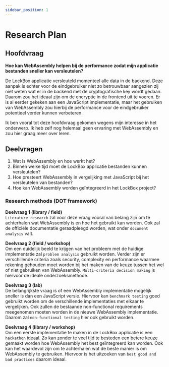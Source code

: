 ```yaml
---
sidebar_position: 1
---
```

# Research Plan

## Hoofdvraag
**Hoe kan WebAssembly helpen bij de performance zodat mijn applicatie bestanden sneller kan versleutelen?**

De LockBox applicatie versleuteld momenteel alle data in de backend. Deze aanpak is echter voor de eindgebruiker niet zo betrouwbaar aangezien zij niet weten wat er in de backend met de cryptografische key wordt gedaan. Daarom zou het ideaal zijn om de encryptie in de frontend uit te voeren. 
Er is al eerder gekeken aan een JavaScript implementatie, maar het gebruiken van WebAssembly zou hierbij de performance voor de eindgebruiker potentieel verder kunnen verbeteren. 

Ik ben vooral tot deze hoofdvraag gekomen wegens mijn interesse in het onderwerp. Ik heb zelf nog helemaal geen ervaring met WebAssembly en zou hier graag meer over leren. 


## Deelvragen
1. Wat is WebAssembly en hoe werkt het?
2. Binnen welke tijd moet de LockBox applicatie bestanden kunnen versleutelen?
3. Hoe presteert WebAssembly in vergelijking met JavaScript bij het versleutelen van bestanden?
4. Hoe kan WebAssembly worden geïntegreerd in het LockBox project?

### Research methods (DOT framework)
**Deelvraag 1 (library / field)** <br/>
`Literature research` zal voor deze vraag vooral van belang zijn om te achterhalen wat WebAssembly is en hoe het gebruikt kan worden. Ook zal de officiële documentatie geraadpleegd worden, wat onder `document analysis` valt. 

**Deelvraag 2 (field / workshop)** <br/>
Om een duidelijk beeld te krijgen van het probleem met de huidige implementatie zal `problem analysis`  gebruikt worden.
Verder zijn er verschillende criteria zoals security, complexity en performance waarmee rekening gehouden moet worden bij het maken van de keuze tussen het wel of niet gebruiken van WebAssembly. `Multi-criteria decision making` is hiervoor de ideale onderzoeksmethode. 

**Deelvraag 3 (lab)** <br/>
De belangrijkste vraag is of een WebAssembly implementatie mogelijk sneller is dan een JavaScript versie. Hiervoor kan `benchmark testing` goed gebruikt worden om de verschillende implementaties met elkaar te vergelijken. 
Ook zullen de bestaande non-functional requirements meegenomen moeten worden in de nieuwe WebAssembly implementatie. Daarom zal `non-functional testing` hier ook gebruikt worden.

**Deelvraag 4 (library / workshop)** <br/>
Om een eerste implementatie te maken in de LockBox applicatie is een `hackathon` ideaal. Zo kan zonder te veel tijd te besteden een betere keuze gemaakt worden hoe WebAssembly het best geïntegreerd kan worden. 
Ook kan het waardevol zijn om te achterhalen wat de beste manier is om WebAssembly te gebruiken. Hiervoor is het uitzoeken van `best good and bad practices` daarom ideaal. 

